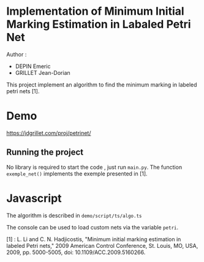 # Implementation of Minimum Initial Marking Estimation in Labaled Petri Net

Author :
- DEPIN Emeric
- GRILLET Jean-Dorian

This project implement an algorithm to find the minimum marking in labeled petri nets [1].

# Demo

https://jdgrillet.com/proj/petrinet/

## Running the project
No library is required to start the code , just run `main.py`. The function `exemple_net()` implements the exemple presented in [1].

# Javascript

The algorithm is described in `demo/script/ts/algo.ts`

The console can be used to load custom nets via the variable `petri`.

[1] : L. Li and C. N. Hadjicostis, "Minimum initial marking estimation in labeled Petri nets," 2009 American Control Conference, St. Louis, MO, USA, 2009, pp. 5000-5005, doi: 10.1109/ACC.2009.5160266.